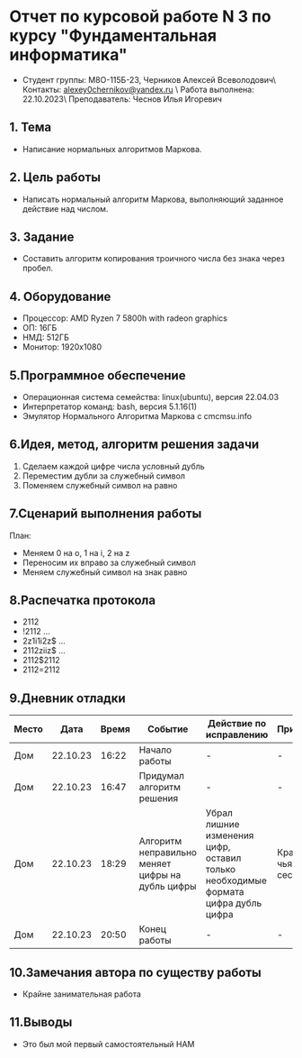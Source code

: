 # Отчет по курсовой работе N 3 по курсу "Фундаментальная информатика"
- Студент группы: M8О-115Б-23, Черников Алексей Всеволодович\ Контакты: alexey0chernikov@yandex.ru \ Работа выполнена: 22.10.2023\ Преподаватель: Чеснов Илья Игоревич
## 1. Тема
- Написание нормальных алгоритмов Маркова.
## 2. Цель работы
- Написать нормальный алгоритм Маркова, выполняющий заданное действие над числом.
## 3. Задание
- Составить алгоритм копирования троичного числа без знака через пробел.
## 4. Оборудование
-   Процессор: AMD Ryzen 7 5800h with radeon graphics
-   ОП: 16ГБ
-   НМД: 512ГБ
-   Монитор: 1920x1080
## 5.Программное обеспечение
-   Операционная система семейства: linux(ubuntu), версия 22.04.03
-   Интерпретатор команд: bash, версия 5.1.16(1)
-   Эмулятор Нормального Алгоритма Маркова с cmcmsu.info
## 6.Идея, метод, алгоритм решения задачи
1. Сделаем каждой цифре числа условный дубль
2. Переместим дубли за служебный символ
3. Поменяем служебный символ на равно
## 7.Сценарий выполнения работы
План:
- Меняем 0 на o, 1 на i, 2 на z
- Переносим их вправо за служебный символ
- Меняем служебный символ на знак равно
## 8.Распечатка протокола
+ 2112
+ !2112
...
+ 2z1i1i2z$
...
+ 2112ziiz$
...
+ 2112$2112
+ 2112=2112
## 9.Дневник отладки
Место| Дата | Время | Событие | Действие по исправлению | Примечание
------- | ------- | --------- | ------- | -----------| ------
Дом   |   22.10.23   |   16:22    | Начало работы | - | -
Дом   | 22.10.23     |   16:47    | Придумал алгоритм решения | - | -
Дом   | 22.10.23     |   18:29    | Алгоритм неправильно меняет цифры на дубль цифры | Убрал лишние изменения цифр, оставил только необходимые формата цифра дубль цифра| Краткость чья-то там сестра
Дом |22.10.23| 20:50| Конец работы| - |- 

## 10.Замечания автора по существу работы
- Крайне занимательная работа
## 11.Выводы
- Это был мой первый самостоятельный НАМ

